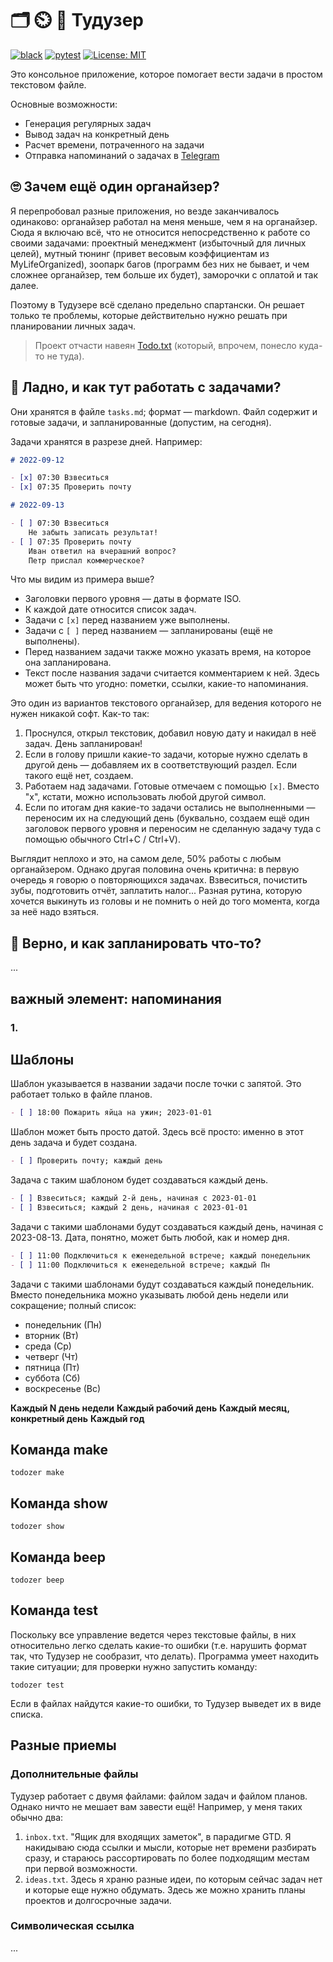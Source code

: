 # 🗂️ ⏲️ 📅 Тудузер

[![black](https://github.com/vkostyanetsky/Todozer/actions/workflows/black.yml/badge.svg)](https://github.com/vkostyanetsky/Todozer/actions/workflows/black.yml) [![pytest](https://github.com/vkostyanetsky/Todozer/actions/workflows/pytest.yaml/badge.svg)](https://github.com/vkostyanetsky/Todozer/actions/workflows/pytest.yaml) [![License: MIT](https://img.shields.io/badge/License-MIT-yellow.svg)](https://opensource.org/licenses/MIT)

Это консольное приложение, которое помогает вести задачи в простом текстовом файле. 

Основные возможности: 

- Генерация регулярных задач
- Вывод задач на конкретный день
- Расчет времени, потраченного на задачи
- Отправка напоминаний о задачах в [Telegram](https://telegram.org)

## 🙄 Зачем ещё один органайзер?

Я перепробовал разные приложения, но везде заканчивалось одинаково: органайзер работал на меня меньше, чем я на органайзер. Сюда я включаю всё, что не относится непосредственно к работе со своими задачами: проектный менеджмент (избыточный для личных целей), мутный тюнинг (привет весовым коэффициентам из MyLifeOrganized), зоопарк багов (программ без них не бывает, и чем сложнее органайзер, тем больше их будет), заморочки с оплатой и так далее. 

Поэтому в Тудузере всё сделано предельно спартански. Он решает только те проблемы, которые действительно нужно решать при планировании личных задач. 

> Проект отчасти навеян [Todo.txt](http://todotxt.org) (который, впрочем, понесло куда-то не туда). 

## 🤔 Ладно, и как тут работать с задачами?

Они хранятся в файле `tasks.md`; формат — markdown. Файл содержит и готовые задачи, и запланированные (допустим, на сегодня). 

Задачи хранятся в разрезе дней. Например:   

```markdown
# 2022-09-12

- [x] 07:30 Взвеситься
- [x] 07:35 Проверить почту

# 2022-09-13

- [ ] 07:30 Взвеситься
    Не забыть записать результат!
- [ ] 07:35 Проверить почту 
    Иван ответил на вчерашний вопрос?
    Петр прислал коммерческое?
```

Что мы видим из примера выше?

- Заголовки первого уровня — даты в формате ISO.
- К каждой дате относится список задач. 
- Задачи с `[x]` перед названием уже выполнены.
- Задачи с `[ ]` перед названием — запланированы (ещё не выполнены).
- Перед названием задачи также можно указать время, на которое она запланирована.
- Текст после названия задачи считается комментарием к ней. Здесь может быть что угодно: пометки, ссылки, какие-то напоминания.

Это один из вариантов текстового органайзер, для ведения которого не нужен никакой софт. Как-то так: 

1. Проснулся, открыл текстовик, добавил новую дату и накидал в неё задач. День запланирован!
2. Если в голову пришли какие-то задачи, которые нужно сделать в другой день — добавляем их в соответствующий раздел. Если такого ещё нет, создаем. 
3. Работаем над задачами. Готовые отмечаем с помощью `[x]`. Вместо "x", кстати, можно использовать любой другой символ. 
4. Если по итогам дня какие-то задачи остались не выполненными — переносим их на следующий день (буквально, создаем ещё один заголовок первого уровня и переносим не сделанную задачу туда с помощью обычного Ctrl+C / Ctrl+V).  

Выглядит неплохо и это, на самом деле, 50% работы с любым органайзером. Однако другая половина очень критична: в первую очередь я говорю о повторяющихся задачах. Взвеситься, почистить зубы, подготовить отчёт, заплатить налог... Разная рутина, которую хочется выкинуть из головы и не помнить о ней до того момента, когда за неё надо взяться. 

## 🤔 Верно, и как запланировать что-то?

...

## важный элемент: напоминания 






### 1. 

## Шаблоны

Шаблон указывается в названии задачи после точки с запятой. Это работает только в файле планов.  

```markdown
- [ ] 18:00 Пожарить яйца на ужин; 2023-01-01 
```

Шаблон может быть просто датой. Здесь всё просто: именно в этот день задача и будет создана. 

```markdown
- [ ] Проверить почту; каждый день 
```

Задача с таким шаблоном будет создаваться каждый день.

```markdown
- [ ] Взвеситься; каждый 2-й день, начиная с 2023-01-01 
- [ ] Взвеситься; каждый 2 день, начиная с 2023-01-01
```

Задачи с такими шаблонами будут создаваться каждый день, начиная с 2023-08-13. Дата, понятно, может быть любой, как и номер дня. 

```markdown
- [ ] 11:00 Подключиться к еженедельной встрече; каждый понедельник
- [ ] 11:00 Подключиться к еженедельной встрече; каждый Пн
```

Задачи с такими шаблонами будут создаваться каждый понедельник. Вместо понедельника можно указывать любой день недели или сокращение; полный список:

- понедельник (Пн)
- вторник (Вт)
- среда (Ср)
- четверг (Чт)
- пятница (Пт) 
- суббота (Сб)
- воскресенье (Вс)

**Каждый N день недели**
**Каждый рабочий день**
**Каждый месяц, конкретный день**
**Каждый год**

## Команда make

```commandline
todozer make
```

## Команда show 

```commandline
todozer show
```

## Команда beep 

```commandline
todozer beep
```

## Команда test

Поскольку все управление ведется через текстовые файлы, в них относительно легко сделать какие-то ошибки (т.е. нарушить формат так, что Тудузер не сообразит, что делать). Программа умеет находить такие ситуации; для проверки нужно запустить команду: 

```commandline
todozer test
```

Если в файлах найдутся какие-то ошибки, то Тудузер выведет их в виде списка.

## Разные приемы

### Дополнительные файлы

Тудузер работает с двумя файлами: файлом задач и файлом планов. Однако ничто не мешает вам завести ещё! Например, у меня таких обычно два:

1. `inbox.txt`. "Ящик для входящих заметок", в парадигме GTD. Я накидываю сюда ссылки и мысли, которые нет времени разбирать сразу, и стараюсь рассортировать по более подходящим местам при первой возможности.
2. `ideas.txt`. Здесь я храню разные идеи, по которым сейчас задач нет и которые еще нужно обдумать. Здесь же можно хранить планы проектов и долгосрочные задачи. 

### Символическая ссылка

...
